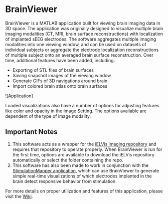 # BrainViewer
BrainViewer is a MATLAB application built for viewing brain imaging data in 3D space. The application was originally designed to visualize multiple brain imaging modalities (CT, MRI, brain surface reconstructions) with localization of implanted sEEG electrodes. The software aggregates multiple imaging modalities into one viewing window, and can be used on datasets of individual subjects or aggregate the electrode localization reconstructions of multiple subject onto an averaged brain surface reconstruction. Over time, additional features have been added, including:
* Exporting of STL files of brain surfaces
* Saving snapshot images of the viewing window
* Generate GIFs of 3D navigations around brain
* Import colored brain atlas onto brain surfaces

![Application]

Loaded visualizations also have a number of options for adjusting features like color and opacity in the Image Setting. The options available are dependent of the type of image modality.

## Important Notes
1. This software acts as a wrapper for the [iELVis imaging repository](https://github.com/iELVis/iELVis) and requires that repository to operate properly. When BrainViewer is run for the first time, options are available to download the iELVis repository automatically or select the folder containing the repo.
2. This software has also been made to work in conjunction with the [StimulationMapper application](https://github.com/adkinson/StimulationMapper), which can use BrainViewer to generate simple real-time visualizations of which electrodes implanted in the brain detect responsive behavior from stimulation.

For more details on proper utilization and features of this application, please visit the [Wiki](https://github.com/adkinson/BrainViewer/wiki).
